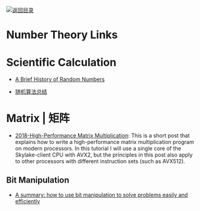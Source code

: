 [![返回目录](https://user-images.githubusercontent.com/5803001/38079637-ff0abcf0-3371-11e8-9b76-ad651620afc7.jpg)](https://github.com/wxyyxc1992/Awesome-Links)

# Number Theory Links

# Scientific Calculation

* [A Brief History of Random Numbers](http://6me.us/RJNQ)

* [随机算法总结](http://www.jianshu.com/p/f8e7070c1c6b)

# Matrix | 矩阵

* [2018-High-Performance Matrix Multiplication](https://gist.github.com/nadavrot/5b35d44e8ba3dd718e595e40184d03f0):
  This is a short post that explains how to write a high-performance matrix multiplication program on modern processors. In this tutorial I will use a single core of the Skylake-client CPU with AVX2, but the principles in this post also apply to other processors with different instruction sets (such as AVX512).

## Bit Manipulation

* [A summary: how to use bit manipulation to solve problems easily and efficiently](https://parg.co/b2c)
